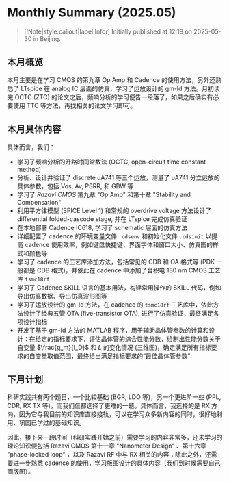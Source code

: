 # Monthly Summary (2025.05)

> [!Note|style:callout|label:Infor]
Initially published at 12:19 on 2025-05-30 in Beijing.

## 本月概览


本月主要是在学习 CMOS 的第九章 Op Amp 和 Cadence 的使用方法，另外还熟悉了 LTspice 在 analog IC 层面的仿真，学习了运放设计的 gm-Id 方法。月初读完 OCTC (ZTC) 的论文之后，频响分析的学习便告一段落了，如果之后确实有必要使用 TTC 等方法，再找相关的论文学习即可。

## 本月具体内容

具体而言，我们：
- 学习了频响分析的开路时间常数法 (OCTC, open-circuit time constant method)
- 分析、设计并验证了 discrete uA741 等三个运放，测量了 uA741 分立运放的具体参数，包括 Vos, Av, PSRR, 和 GBW 等
- 学习了 *Razavi CMOS* 第九章 "Op Amp" 和第十章 "Stability and Compensation"
- 利用平方律模型 (SPICE Level 1) 和常规的 overdrive voltage 方法设计了 differential folded-cascode stage, 并在 LTspice 完成仿真验证
- 在本地部署 Cadence IC618, 学习了 schematic 层面的仿真方法
- 详细配置了 cadence 的环境变量文件 `.cdsenv` 和初始化文件 `.cdsinit` 以提高 cadence 使用效率，例如键盘快捷键、界面字体和窗口大小、仿真图的样式和颜色等
- 学习了 cadence 的工艺库添加方法，包括常见的 CDB 和 OA 格式等 (PDK 一般都是 CDB 格式)，并依此在 cadence 中添加了台积电 180 nm CMOS 工艺库 `tsmc18rf`
- 学习了 Cadence SKILL 语言的基本用法，构建常用操作的 SKILL 代码，例如导出仿真数据、导出仿真波形图等
- 学习了运放设计的 gm-Id 方法，在 cadence 的 `tsmc18rf` 工艺库中，依此方法设计了经典五管 OTA (five-transistor OTA), 进行了仿真验证，最终满足各项设计指标
- 开发了基于 gm-Id 方法的 MATLAB 程序，用于辅助晶体管参数的计算和设计：在给定的指标要求下，评估晶体管的综合性能分数，绘制出性能分数关于自变量 $\frac{g_m}{I_D}$ 和 $L$ 的变化情况 (三维图)，确定满足所有指标要求的自变量取值范围，最终给出满足指标要求的“最佳晶体管参数”



## 下月计划

科研实践共有两个题目，一个比较基础 (BGR, LDO 等)，另一个更进阶一些 (PPL, CDR, RX TX 等)，而我们仨都选择了更难的一题。具体而言，我选择的是 RX 方向，因为它与我目前的知识库直接接轨，可以在学习众多新内容的同时，很好地利用、巩固已学过的基础知识。

因此，接下来一段时间（科研实践开始之前）需要学习的内容非常多，还未学习的理论知识便包括 Razavi CMOS 第十一章 "Nanometer Design" 、第十六章 "phase-locked loop" ，以及 Razavi RF 中与 RX 相关的内容；除此之外，还需要进一步熟悉 cadence 的使用，学习版图设计的具体内容（我们到时候需要自己画版图）。
